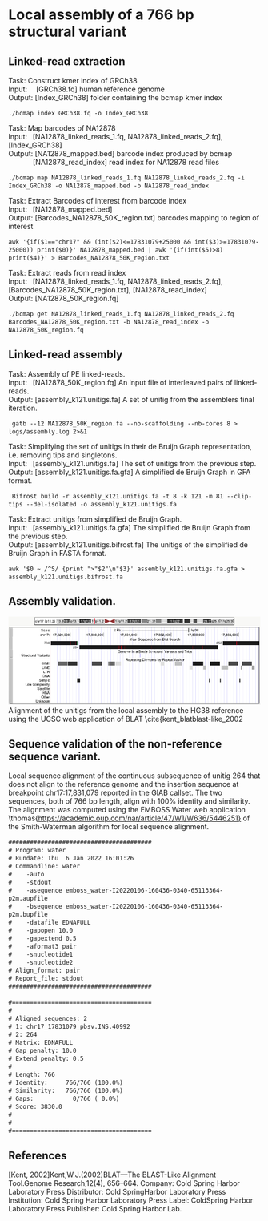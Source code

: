 # Local assembly of a 766 bp structural variant

## Linked-read extraction

Task: Construct kmer index of GRCh38 \
Input: &emsp;[GRCh38.fq] human reference genome \
Output: [Index_GRCh38] folder containing the bcmap kmer index

    ./bcmap index GRCh38.fq -o Index_GRCh38

Task: Map barcodes of NA12878 \
Input: &ensp;[NA12878_linked_reads_1.fq, NA12878_linked_reads_2.fq], [Index_GRCh38] \
Output: [NA12878_mapped.bed] barcode index produced by bcmap \
&emsp;&emsp;&ensp;&emsp;[NA12878_read_index] read index for NA12878 read files
  
    ./bcmap map NA12878_linked_reads_1.fq NA12878_linked_reads_2.fq -i Index_GRCh38 -o NA12878_mapped.bed -b NA12878_read_index

Task: Extract Barcodes of interest from barcode index \
Input: &ensp;[NA12878_mapped.bed] \
Output: [Barcodes_NA12878_50K_region.txt] barcodes mapping to region of interest

    awk '{if($1=="chr17" && (int($2)<=17831079+25000 && int($3)>=17831079-25000)) print($0)}' NA12878_mapped.bed | awk '{if(int($5)>8) print($4)}' > Barcodes_NA12878_50K_region.txt

Task: Extract reads from read index \
Input:&ensp; [NA12878_linked_reads_1.fq, NA12878_linked_reads_2.fq], [Barcodes_NA12878_50K_region.txt], [NA12878_read_index] \
Output: [NA12878_50K_region.fq]

    ./bcmap get NA12878_linked_reads_1.fq NA12878_linked_reads_2.fq Barcodes_NA12878_50K_region.txt -b NA12878_read_index -o NA12878_50K_region.fq 

## Linked-read assembly

Task: Assembly of PE linked-reads. \
Input: &ensp;[NA12878_50K_region.fq] An input file of interleaved pairs of linked-reads. \
Output: [assembly_k121.unitigs.fa] A set of unitig from the assemblers final iteration.

     gatb --12 NA12878_50K_region.fa --no-scaffolding --nb-cores 8 > logs/assembly.log 2>&1


Task: Simplifying the set of unitigs in their de Bruijn Graph representation, i.e. removing tips and singletons. \
Input: &ensp;[assembly_k121.unitigs.fa] The set of unitigs from the previous step. \
Output: [assembly_k121.unitigs.fa.gfa] A simplified de Bruijn Graph in GFA format.

     Bifrost build -r assembly_k121.unitigs.fa -t 8 -k 121 -m 81 --clip-tips --del-isolated -o assembly_k121.unitigs.fa

Task: Extract unitigs from simplified de Bruijn Graph. \
Input: &ensp;[assembly_k121.unitigs.fa.gfa] The simplified de Bruijn Graph from the previous step. \
Output: [assembly_k121.unitigs.bifrost.fa] The unitigs of the simplified de Bruijn Graph in FASTA format.

    awk '$0 ~ /^S/ {print ">"$2"\n"$3}' assembly_k121.unitigs.fa.gfa > assembly_k121.unitigs.bifrost.fa

## Assembly validation.

![plot](./766bp-NRS.png)
Alignment of the unitigs from the local assembly to the HG38 reference using the UCSC web application of BLAT \cite{kent_blatblast-like_2002

## Sequence validation of the non-reference sequence variant.
Local sequence alignment of the continuous subsequence of unitig 264 that does not align to the reference genome and the insertion sequence at breakpoint chr17:17,831,079 reported in the GIAB callset.
The two sequences, both of 766 bp length, align with 100\% identity and similarity. 
The alignment was computed using the EMBOSS Water web application \thomas{https://academic.oup.com/nar/article/47/W1/W636/5446251} of the Smith-Waterman algorithm for local sequence alignment.

    ########################################
    # Program: water
    # Rundate: Thu  6 Jan 2022 16:01:26
    # Commandline: water
    #    -auto
    #    -stdout
    #    -asequence emboss_water-I20220106-160436-0340-65113364-p2m.aupfile
    #    -bsequence emboss_water-I20220106-160436-0340-65113364-p2m.bupfile
    #    -datafile EDNAFULL
    #    -gapopen 10.0
    #    -gapextend 0.5
    #    -aformat3 pair
    #    -snucleotide1
    #    -snucleotide2
    # Align_format: pair
    # Report_file: stdout
    ########################################

    #=======================================
    #
    # Aligned_sequences: 2
    # 1: chr17_17831079_pbsv.INS.40992
    # 2: 264
    # Matrix: EDNAFULL
    # Gap_penalty: 10.0
    # Extend_penalty: 0.5
    #
    # Length: 766
    # Identity:     766/766 (100.0%)
    # Similarity:   766/766 (100.0%)
    # Gaps:           0/766 ( 0.0%)
    # Score: 3830.0
    # 
    #
    #=======================================

## References
[Kent, 2002]Kent,W.J.(2002)BLAT—The BLAST-Like Alignment Tool.Genome Research,12(4), 656–664. Company: Cold Spring Harbor Laboratory Press Distributor: Cold SpringHarbor Laboratory Press Institution: Cold Spring Harbor Laboratory Press Label: ColdSpring Harbor Laboratory Press Publisher: Cold Spring Harbor Lab.
